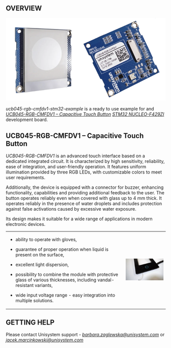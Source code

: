 OVERVIEW
--------
![img1](/Docs/img_1.png)

*ucb045-rgb-cmfdv1-stm32-example* is a ready to use example for and [*UCB045-RGB-CMFDV1 – Capacitive Touch Button*](https://unisystem.com/product/accessories/ucb045-rgb-cmfdv1-capacitive-touch-button) [*STM32 NUCLEO-F429ZI*](https://www.st.com/en/evaluation-tools/nucleo-f429zi.html) development board.

UCB045-RGB-CMFDV1 – Capacitive Touch Button
-------------------------------------------

*UCB045-RGB-CMFDV1* is an advanced touch interface based on a dedicated integrated circuit. It is characterized by high sensitivity, reliability, ease of integration, and user-friendly operation. It features uniform illumination provided by three RGB LEDs, with customizable colors to meet user requirements.

Additionally, the device is equipped with a connector for buzzer, enhancing functionality, capabilities and providing additional feedback to the user. The button operates reliably even when covered with glass up to 4 mm thick. It operates reliably in the presence of water droplets and includes protection against false activations caused by excessive water exposure.

Its design makes it suitable for a wide range of applications in modern electronic devices.

| | |
|:-------------------------|:-------------------------|
| <ul><li>ability to operate with gloves,</li></ul> <ul><li>guarantee of proper operation when liquid is present on the surface,</li></ul> <ul><li>excellent light dispersion,</li></ul> <ul><li>possibility to combine the module with protective glass of various thicknesses, including vandal-resistant variants,</li></ul> <ul><li>wide input voltage range - easy integration into multiple solutions.</li></ul> | ![img2](/Docs/img_2.gif)

GETTING HELP
------------

Please contact Unisystem support - [*<barbara.zaglewska@unisystem.com>*](barbara.zaglewska@unisystem.com) or [*<jacek.marcinkowski@unisystem.com>*](jacek.marcinkowski@unisystem.com)

